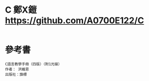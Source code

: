 # C 鄭X鎧 https://github.com/A0700E122/C
```
```

# 參考書
```
C語言教學手冊（四版）（附1光碟）
作者： 洪維恩  
出版社：旗標 
```
```
```
```
```
```
```
```
```
